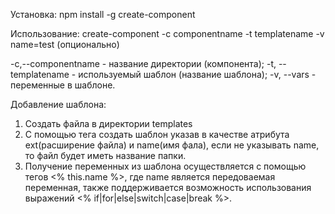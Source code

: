 Установка:
npm install -g create-component

Использование:
create-component -c componentname -t templatename -v name=test (опционально)

-c,--componentname - название директории (компонента);
-t, --templatename - используемый шаблон (название шаблона);
-v, --vars - переменные в шаблоне.

Добавление шаблона:
1. Создать файла в директории templates
2. С помощью тега <template ext="js" name="component"></template> создать шаблон указав в качестве атрибута
ext(расширение файла) и name(имя фала), если не указывать name, то файл будет иметь название папки.
3. Получение переменных из шаблона осуществляется с помощью тегов <% this.name %>, где name является
передоваемая переменная, также поддерживается возможность использования выражений <% if|for|else|switch|case|break %>.
